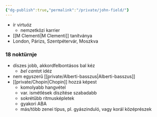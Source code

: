 ```yaml
---
{"dg-publish":true,"permalink":"/private/john-field/"}
---
```


- ír virtuóz
	- nemzetközi karrier
- [[M Clementi\|M Clementi]] tanítványa
- London, Párizs, Szentpétervár, Moszkva

### 18 noktürnje
- díszes jobb, akkordfelbontásos bal kéz
	- *bel canto*t idéz
- nem egyszerű [[private/Alberti-basszus\|Alberti-basszus]]
- [[private/Chopin\|Chopin]] hozzá képest
	- komolyabb hangvétel
	- var. ismétlések díszítése szabadabb
	- sokrétűbb ritmusképletek
	- gyakori ABA
	- más/több zenei típus, pl. gyászinduló, vagy korál középrészek